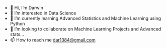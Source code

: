 - 👋 Hi, I’m Darwin
- 👀 I’m interested in Data Science
- 🌱 I’m currently learning Advanced Statistics and Machine Learning using Python
- 💞️ I’m looking to collaborate on Machine Learning Projects and Advanced stats...
- 📫 How to reach me dar1384@gmail.com

<!---
Dar1384/Dar1384 is a ✨ special ✨ repository because its `README.md` (this file) appears on your GitHub profile.
You can click the Preview link to take a look at your changes.
--->
